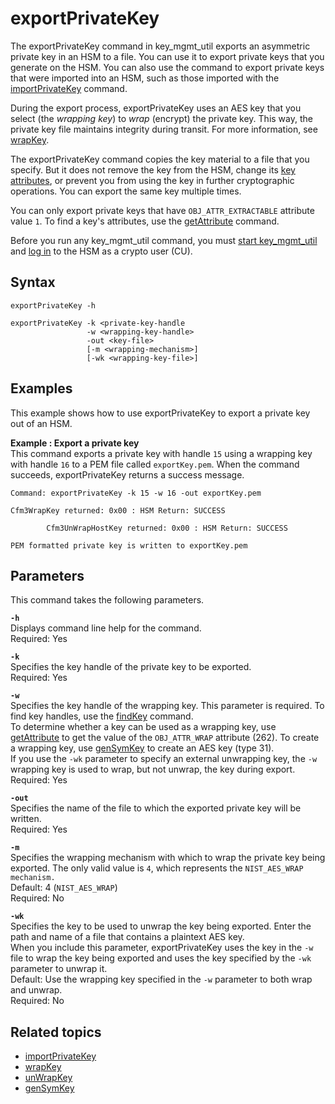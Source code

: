 # exportPrivateKey<a name="key_mgmt_util-exportPrivateKey"></a>

The exportPrivateKey command in key\_mgmt\_util exports an asymmetric private key in an HSM to a file\. You can use it to export private keys that you generate on the HSM\. You can also use the command to export private keys that were imported into an HSM, such as those imported with the [importPrivateKey](key_mgmt_util-importPrivateKey.md) command\.

During the export process, exportPrivateKey uses an AES key that you select \(the *wrapping key*\) to *wrap* \(encrypt\) the private key\. This way, the private key file maintains integrity during transit\. For more information, see [wrapKey](key_mgmt_util-wrapKey.md)\.

The exportPrivateKey command copies the key material to a file that you specify\. But it does not remove the key from the HSM, change its [key attributes](key-attribute-table.md), or prevent you from using the key in further cryptographic operations\. You can export the same key multiple times\.

You can only export private keys that have `OBJ_ATTR_EXTRACTABLE` attribute value `1`\. To find a key's attributes, use the [getAttribute](key_mgmt_util-getAttribute.md) command\.

Before you run any key\_mgmt\_util command, you must [start key\_mgmt\_util](key_mgmt_util-getting-started.md#key_mgmt_util-start) and [log in](key_mgmt_util-getting-started.md#key_mgmt_util-log-in) to the HSM as a crypto user \(CU\)\.

## Syntax<a name="exportPrivateKey-syntax"></a>

```
exportPrivateKey -h

exportPrivateKey -k <private-key-handle
                 -w <wrapping-key-handle>
                 -out <key-file>
                 [-m <wrapping-mechanism>]
                 [-wk <wrapping-key-file>]
```

## Examples<a name="exportPrivateKey-examples"></a>

This example shows how to use exportPrivateKey to export a private key out of an HSM\.

**Example : Export a private key**  
This command exports a private key with handle `15` using a wrapping key with handle `16` to a PEM file called `exportKey.pem`\. When the command succeeds, exportPrivateKey returns a success message\.  

```
Command: exportPrivateKey -k 15 -w 16 -out exportKey.pem

Cfm3WrapKey returned: 0x00 : HSM Return: SUCCESS

        Cfm3UnWrapHostKey returned: 0x00 : HSM Return: SUCCESS

PEM formatted private key is written to exportKey.pem
```

## Parameters<a name="exportPrivateKey-parameters"></a>

This command takes the following parameters\.

**`-h`**  
Displays command line help for the command\.  
Required: Yes

**`-k`**  
Specifies the key handle of the private key to be exported\.  
Required: Yes

**`-w`**  
Specifies the key handle of the wrapping key\. This parameter is required\. To find key handles, use the [findKey](key_mgmt_util-findKey.md) command\.  
To determine whether a key can be used as a wrapping key, use [getAttribute](key_mgmt_util-getAttribute.md) to get the value of the `OBJ_ATTR_WRAP` attribute \(262\)\. To create a wrapping key, use [genSymKey](key_mgmt_util-genSymKey.md) to create an AES key \(type 31\)\.  
If you use the `-wk` parameter to specify an external unwrapping key, the `-w` wrapping key is used to wrap, but not unwrap, the key during export\.  
Required: Yes

**`-out`**  
Specifies the name of the file to which the exported private key will be written\.  
Required: Yes

**`-m`**  
Specifies the wrapping mechanism with which to wrap the private key being exported\. The only valid value is `4`, which represents the `NIST_AES_WRAP mechanism.`  
Default: 4 \(`NIST_AES_WRAP`\)  
Required: No

**`-wk`**  
Specifies the key to be used to unwrap the key being exported\. Enter the path and name of a file that contains a plaintext AES key\.  
When you include this parameter, exportPrivateKey uses the key in the `-w` file to wrap the key being exported and uses the key specified by the `-wk` parameter to unwrap it\.  
Default: Use the wrapping key specified in the `-w` parameter to both wrap and unwrap\.  
Required: No

## Related topics<a name="exportPrivateKey-seealso"></a>
+ [importPrivateKey](key_mgmt_util-importPrivateKey.md)
+ [wrapKey](key_mgmt_util-wrapKey.md)
+ [unWrapKey](key_mgmt_util-unwrapKey.md)
+ [genSymKey](key_mgmt_util-genSymKey.md)